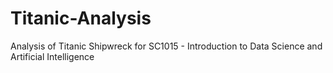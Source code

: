 # Titanic-Analysis
Analysis of Titanic Shipwreck for SC1015 - Introduction to Data Science and Artificial Intelligence
